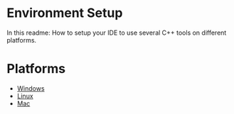 # Environment Setup

In this readme: How to setup your IDE to use several C++ tools
on different platforms.

# Platforms

 - [Windows](readme-windows.md)
 - [Linux](readme-linux.md)
 - [Mac](readme-mac.md)
